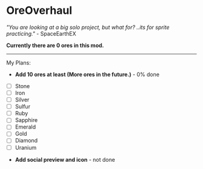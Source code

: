 # OreOverhaul
*"You are looking at a big solo project, but what for? ..its for sprite practicing."* - SpaceEarthEX

**Currently there are 0 ores in this mod.**

---
My Plans:
- **Add 10 ores at least (More ores in the future.)** - 0% done
- [ ] Stone
- [ ] Iron
- [ ] Silver
- [ ] Sulfur
- [ ] Ruby
- [ ] Sapphire
- [ ] Emerald
- [ ] Gold
- [ ] Diamond
- [ ] Uranium
- **Add social preview and icon** - not done
